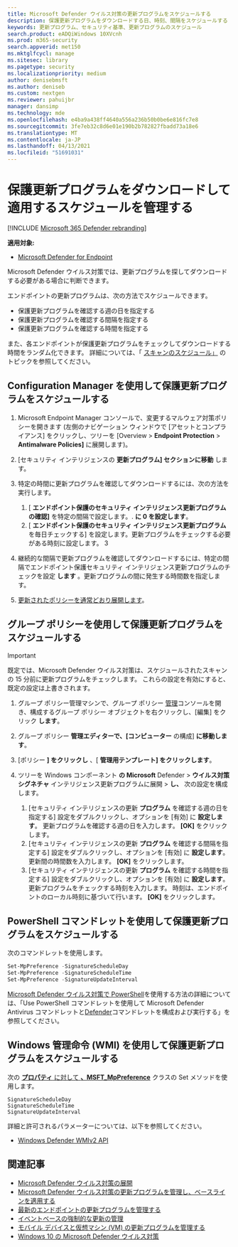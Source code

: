 ```yaml
---
title: Microsoft Defender ウイルス対策の更新プログラムをスケジュールする
description: 保護更新プログラムをダウンロードする日、時刻、間隔をスケジュールする
keywords: 更新プログラム、セキュリティ基準、更新プログラムのスケジュール
search.product: eADQiWindows 10XVcnh
ms.prod: m365-security
search.appverid: met150
ms.mktglfcycl: manage
ms.sitesec: library
ms.pagetype: security
ms.localizationpriority: medium
author: denisebmsft
ms.author: deniseb
ms.custom: nextgen
ms.reviewer: pahuijbr
manager: dansimp
ms.technology: mde
ms.openlocfilehash: e4ba9a438ff4640a556a236b50b0be6e816fc7e8
ms.sourcegitcommit: 3fe7eb32c8d6e01e190b2b782827fbadd73a18e6
ms.translationtype: MT
ms.contentlocale: ja-JP
ms.lasthandoff: 04/13/2021
ms.locfileid: "51691031"
---
```

# <a name="manage-the-schedule-for-when-protection-updates-should-be-downloaded-and-applied"></a>保護更新プログラムをダウンロードして適用するスケジュールを管理する

[!INCLUDE [Microsoft 365 Defender rebranding](../../includes/microsoft-defender.md)]


**適用対象:**

- [Microsoft Defender for Endpoint](/microsoft-365/security/defender-endpoint/)

Microsoft Defender ウイルス対策では、更新プログラムを探してダウンロードする必要がある場合に判断できます。

エンドポイントの更新プログラムは、次の方法でスケジュールできます。 

- 保護更新プログラムを確認する週の日を指定する 
- 保護更新プログラムを確認する間隔を指定する
- 保護更新プログラムを確認する時間を指定する

また、各エンドポイントが保護更新プログラムをチェックしてダウンロードする時間をランダム化できます。 詳細については、「 [スキャンのスケジュール」](scheduled-catch-up-scans-microsoft-defender-antivirus.md) のトピックを参照してください。

## <a name="use-configuration-manager-to-schedule-protection-updates"></a>Configuration Manager を使用して保護更新プログラムをスケジュールする

1.  Microsoft Endpoint Manager コンソールで、変更するマルウェア対策ポリシーを開きます (左側のナビゲーション ウィンドウで [アセットとコンプライアンス] をクリックし、ツリーを [Overview  >  **Endpoint Protection**  >  **Antimalware Policies]** に展開します)。

2.  [セキュリティ インテリジェンスの **更新プログラム] セクションに移動** します。

3. 特定の時間に更新プログラムを確認してダウンロードするには、次の方法を実行します。
      1. [ **エンドポイント保護のセキュリティ インテリジェンス更新プログラムの確認]** を特定の間隔で設定します。. **に 0 を設定します**。
      2. [ **エンドポイント保護のセキュリティ インテリジェンス更新プログラム** を毎日チェックする] を設定します。更新プログラムをチェックする必要がある時刻に設定します。
      3
4. 継続的な間隔で更新プログラムを確認してダウンロードするには、特定の間隔でエンドポイント保護セキュリティ インテリジェンス更新プログラムのチェックを設定 **します** 。更新プログラムの間に発生する時間数を指定します。

5.  [更新されたポリシーを通常どおり展開します](/sccm/protect/deploy-use/endpoint-antimalware-policies#deploy-an-antimalware-policy-to-client-computers)。

## <a name="use-group-policy-to-schedule-protection-updates"></a>グループ ポリシーを使用して保護更新プログラムをスケジュールする

> [!IMPORTANT]
> 既定では、Microsoft Defender ウイルス対策は、スケジュールされたスキャンの 15 分前に更新プログラムをチェックします。 これらの設定を有効にすると、既定の設定は上書きされます。

1.  グループ ポリシー管理マシンで、グループ ポリシー [管理](/previous-versions/windows/it-pro/windows-server-2008-R2-and-2008/cc731212(v=ws.11))コンソールを開き、構成するグループ ポリシー オブジェクトを右クリックし、[編集] をクリック **します**。

3.  グループ ポリシー **管理エディターで、[コンピューター** の構成] **に移動します**。

4.  [ポリシー **] をクリックし** 、[ **管理用テンプレート] をクリックします**。

5.  ツリーを Windows コンポーネント **の Microsoft** Defender  >  **ウイルス対策シグネチャ** インテリジェンス更新プログラムに展開  >  **し、** 次の設定を構成します。

    1. [セキュリティ インテリジェンスの更新 **プログラム** を確認する週の日を指定する] 設定をダブルクリックし、オプションを [有効] に **設定します**。 更新プログラムを確認する週の日を入力します。 **[OK]** をクリックします。
    2. [セキュリティ インテリジェンスの更新 **プログラム** を確認する間隔を指定する] 設定をダブルクリックし、オプションを [有効] に **設定します**。 更新間の時間数を入力します。 **[OK]** をクリックします。
    3. [セキュリティ インテリジェンスの更新 **プログラム** を確認する時間を指定する] 設定をダブルクリックし、オプションを [有効] に **設定します**。 更新プログラムをチェックする時刻を入力します。 時刻は、エンドポイントのローカル時刻に基づいて行います。 **[OK]** をクリックします。


## <a name="use-powershell-cmdlets-to-schedule-protection-updates"></a>PowerShell コマンドレットを使用して保護更新プログラムをスケジュールする

次のコマンドレットを使用します。

```PowerShell
Set-MpPreference -SignatureScheduleDay
Set-MpPreference -SignatureScheduleTime
Set-MpPreference -SignatureUpdateInterval
```

[Microsoft Defender ウイルス対策で PowerShell](use-powershell-cmdlets-microsoft-defender-antivirus.md)を使用する方法の詳細については、「Use PowerShell コマンドレットを使用して Microsoft Defender Antivirus コマンドレットと[Defender](/powershell/module/defender/)コマンドレットを構成および実行する」を参照してください。

## <a name="use-windows-management-instruction-wmi-to-schedule-protection-updates"></a>Windows 管理命令 (WMI) を使用して保護更新プログラムをスケジュールする

次の [**プロパティ** に対して **、MSFT_MpPreference**](/previous-versions/windows/desktop/legacy/dn455323(v=vs.85)) クラスの Set メソッドを使用します。

```WMI
SignatureScheduleDay
SignatureScheduleTime
SignatureUpdateInterval
```

詳細と許可されるパラメーターについては、以下を参照してください。
- [Windows Defender WMIv2 API](/previous-versions/windows/desktop/defender/windows-defender-wmiv2-apis-portal)


## <a name="related-articles"></a>関連記事

- [Microsoft Defender ウイルス対策の展開](deploy-manage-report-microsoft-defender-antivirus.md)
- [Microsoft Defender ウイルス対策の更新プログラムを管理し、ベースラインを適用する](manage-updates-baselines-microsoft-defender-antivirus.md)
- [最新のエンドポイントの更新プログラムを管理する](manage-outdated-endpoints-microsoft-defender-antivirus.md)
- [イベントベースの強制的な更新の管理](manage-event-based-updates-microsoft-defender-antivirus.md)
- [モバイル デバイスと仮想マシン (VM) の更新プログラムを管理する](manage-updates-mobile-devices-vms-microsoft-defender-antivirus.md)
- [Windows 10 の Microsoft Defender ウイルス対策](microsoft-defender-antivirus-in-windows-10.md)